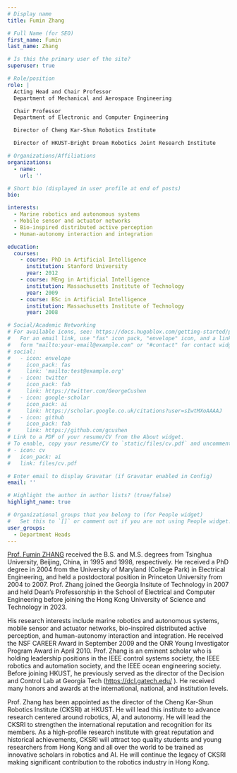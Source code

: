 ```yaml
---
# Display name
title: Fumin Zhang

# Full Name (for SEO)
first_name: Fumin
last_name: Zhang

# Is this the primary user of the site?
superuser: true

# Role/position
role: |
  Acting Head and Chair Professor
  Department of Mechanical and Aerospace Engineering

  Chair Professor
  Department of Electronic and Computer Engineering

  Director of Cheng Kar-Shun Robotics Institute

  Director of HKUST-Bright Dream Robotics Joint Research Institute

# Organizations/Affiliations
organizations:
  - name: 
    url: ''

# Short bio (displayed in user profile at end of posts)
bio: 

interests:
  - Marine robotics and autonomous systems
  - Mobile sensor and actuator networks
  - Bio-inspired distributed active perception
  - Human-autonomy interaction and integration

education:
  courses:
    - course: PhD in Artificial Intelligence
      institution: Stanford University
      year: 2012
    - course: MEng in Artificial Intelligence
      institution: Massachusetts Institute of Technology
      year: 2009
    - course: BSc in Artificial Intelligence
      institution: Massachusetts Institute of Technology
      year: 2008

# Social/Academic Networking
# For available icons, see: https://docs.hugoblox.com/getting-started/page-builder/#icons
#   For an email link, use "fas" icon pack, "envelope" icon, and a link in the
#   form "mailto:your-email@example.com" or "#contact" for contact widget.
# social:
#   - icon: envelope
#     icon_pack: fas
#     link: 'mailto:test@example.org'
#   - icon: twitter
#     icon_pack: fab
#     link: https://twitter.com/GeorgeCushen
#   - icon: google-scholar
#     icon_pack: ai
#     link: https://scholar.google.co.uk/citations?user=sIwtMXoAAAAJ
#   - icon: github
#     icon_pack: fab
#     link: https://github.com/gcushen
# Link to a PDF of your resume/CV from the About widget.
# To enable, copy your resume/CV to `static/files/cv.pdf` and uncomment the lines below.
# - icon: cv
#   icon_pack: ai
#   link: files/cv.pdf

# Enter email to display Gravatar (if Gravatar enabled in Config)
email: ''

# Highlight the author in author lists? (true/false)
highlight_name: true

# Organizational groups that you belong to (for People widget)
#   Set this to `[]` or comment out if you are not using People widget.
user_groups:
  - Department Heads
---
```


[Prof. Fumin ZHANG](https://facultyprofiles.hkust.edu.hk/profiles.php?profile=fumin-zhang-eefumin) received the B.S. and M.S. degrees from Tsinghua University, Beijing, China, in 1995 and 1998, respectively. He received a PhD degree in 2004 from the University of Maryland (College Park) in Electrical Engineering, and held a postdoctoral position in Princeton University from 2004 to 2007. Prof. Zhang joined the Georgia Insitute of Technology in 2007 and held Dean’s Professorship in the School of Electrical and Computer Engineering before joining the Hong Kong University of Science and Technology in 2023.

 

His research interests include marine robotics and autonomous systems, mobile sensor and actuator networks, bio-inspired distributed active perception, and human-autonomy interaction and integration. He received the NSF CAREER Award in September 2009 and the ONR Young Investigator Program Award in April 2010. Prof. Zhang is an eminent scholar who is holding leadership positions in the IEEE control systems society, the IEEE robotics and automation society, and the IEEE ocean engineering society. Before joining HKUST, he previously served as the director of the Decision and Control Lab at Georgia Tech (https://dcl.gatech.edu/ ). He received many honors and awards at the international, national, and institution levels.

 

Prof. Zhang has been appointed as the director of the Cheng Kar-Shun Robotics Institute (CKSRI) at HKUST. He will lead this institute to advance research centered around robotics, AI, and autonomy. He will lead the CKSRI to strengthen the international reputation and recognition for its members. As a high-profile research institute with great reputation and historical achievements, CKSRI will attract top quality students and young researchers from Hong Kong and all over the world to be trained as innovative scholars in robotics and AI. He will continue the legacy of CKSRI making significant contribution to the robotics industry in Hong Kong.
